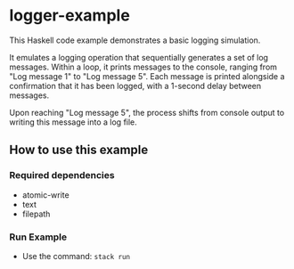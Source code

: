 # logger-example

This Haskell code example demonstrates a basic logging simulation.

It emulates a logging operation that sequentially generates a set of log messages. Within a loop, it prints messages to the console, ranging from "Log message 1" to "Log message 5". Each message is printed alongside a confirmation that it has been logged, with a 1-second delay between messages.

Upon reaching "Log message 5", the process shifts from console output to writing this message into a log file.


## How to use this example

### Required dependencies

- atomic-write
- text
- filepath


### Run Example

- Use the command: `stack run`
